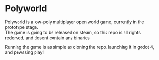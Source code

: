# Polyworld
Polyworld is a low-poly multiplayer open world game, currently in the prototype stage. \
The game is going to be released on steam, so this repo is all rights rederved, and dosent contain any binaries

Running the game is as simple as cloning the repo, launching it in godot 4, and pewssing play!
